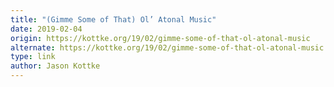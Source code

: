 ```yaml
---
title: "(Gimme Some of That) Ol’ Atonal Music"
date: 2019-02-04
origin: https://kottke.org/19/02/gimme-some-of-that-ol-atonal-music
alternate: https://kottke.org/19/02/gimme-some-of-that-ol-atonal-music
type: link
author: Jason Kottke
---
```


